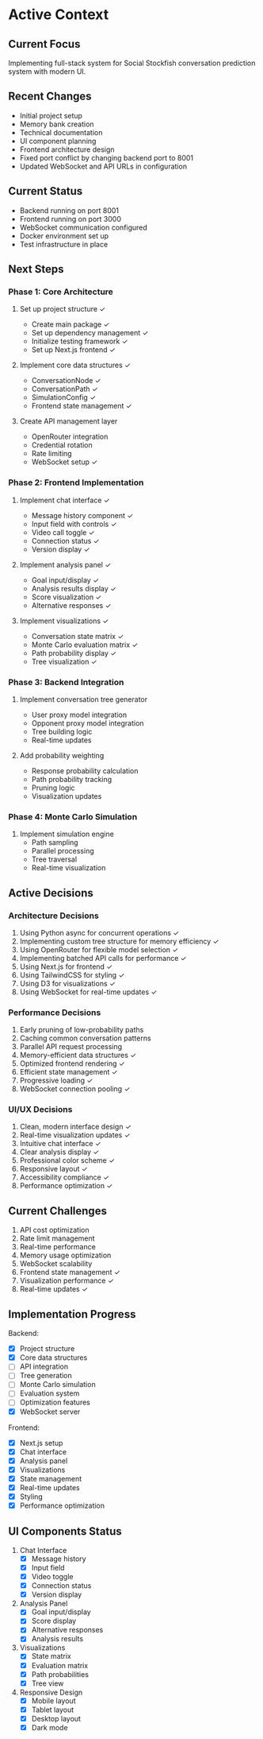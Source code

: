 # Active Context

## Current Focus
Implementing full-stack system for Social Stockfish conversation prediction system with modern UI.

## Recent Changes
- Initial project setup
- Memory bank creation
- Technical documentation
- UI component planning
- Frontend architecture design
- Fixed port conflict by changing backend port to 8001
- Updated WebSocket and API URLs in configuration

## Current Status
- Backend running on port 8001
- Frontend running on port 3000
- WebSocket communication configured
- Docker environment set up
- Test infrastructure in place

## Next Steps

### Phase 1: Core Architecture
1. Set up project structure ✓
   - Create main package ✓
   - Set up dependency management ✓
   - Initialize testing framework ✓
   - Set up Next.js frontend ✓

2. Implement core data structures ✓
   - ConversationNode ✓
   - ConversationPath ✓
   - SimulationConfig ✓
   - Frontend state management ✓

3. Create API management layer
   - OpenRouter integration
   - Credential rotation
   - Rate limiting
   - WebSocket setup ✓

### Phase 2: Frontend Implementation
1. Implement chat interface ✓
   - Message history component ✓
   - Input field with controls ✓
   - Video call toggle ✓
   - Connection status ✓
   - Version display ✓

2. Implement analysis panel ✓
   - Goal input/display ✓
   - Analysis results display ✓
   - Score visualization ✓
   - Alternative responses ✓

3. Implement visualizations ✓
   - Conversation state matrix ✓
   - Monte Carlo evaluation matrix ✓
   - Path probability display ✓
   - Tree visualization ✓

### Phase 3: Backend Integration
1. Implement conversation tree generator
   - User proxy model integration
   - Opponent proxy model integration
   - Tree building logic
   - Real-time updates

2. Add probability weighting
   - Response probability calculation
   - Path probability tracking
   - Pruning logic
   - Visualization updates

### Phase 4: Monte Carlo Simulation
1. Implement simulation engine
   - Path sampling
   - Parallel processing
   - Tree traversal
   - Real-time visualization

## Active Decisions

### Architecture Decisions
1. Using Python async for concurrent operations ✓
2. Implementing custom tree structure for memory efficiency ✓
3. Using OpenRouter for flexible model selection ✓
4. Implementing batched API calls for performance ✓
5. Using Next.js for frontend ✓
6. Using TailwindCSS for styling ✓
7. Using D3 for visualizations ✓
8. Using WebSocket for real-time updates ✓

### Performance Decisions
1. Early pruning of low-probability paths
2. Caching common conversation patterns
3. Parallel API request processing
4. Memory-efficient data structures ✓
5. Optimized frontend rendering ✓
6. Efficient state management ✓
7. Progressive loading ✓
8. WebSocket connection pooling ✓

### UI/UX Decisions
1. Clean, modern interface design ✓
2. Real-time visualization updates ✓
3. Intuitive chat interface ✓
4. Clear analysis display ✓
5. Professional color scheme ✓
6. Responsive layout ✓
7. Accessibility compliance ✓
8. Performance optimization ✓

## Current Challenges
1. API cost optimization
2. Rate limit management
3. Real-time performance
4. Memory usage optimization
5. WebSocket scalability
6. Frontend state management ✓
7. Visualization performance ✓
8. Real-time updates ✓

## Implementation Progress
Backend:
- [x] Project structure
- [x] Core data structures
- [ ] API integration
- [ ] Tree generation
- [ ] Monte Carlo simulation
- [ ] Evaluation system
- [ ] Optimization features
- [x] WebSocket server

Frontend:
- [x] Next.js setup
- [x] Chat interface
- [x] Analysis panel
- [x] Visualizations
- [x] State management
- [x] Real-time updates
- [x] Styling
- [x] Performance optimization

## UI Components Status
1. Chat Interface
   - [x] Message history
   - [x] Input field
   - [x] Video toggle
   - [x] Connection status
   - [x] Version display

2. Analysis Panel
   - [x] Goal input/display
   - [x] Score display
   - [x] Alternative responses
   - [x] Analysis results

3. Visualizations
   - [x] State matrix
   - [x] Evaluation matrix
   - [x] Path probabilities
   - [x] Tree view

4. Responsive Design
   - [x] Mobile layout
   - [x] Tablet layout
   - [x] Desktop layout
   - [x] Dark mode 